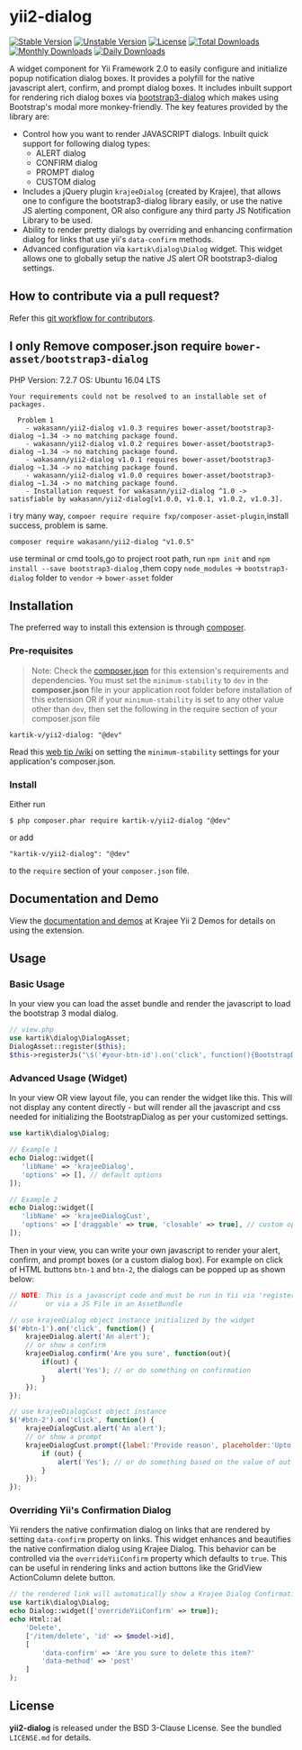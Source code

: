 yii2-dialog
===========

[![Stable Version](https://poser.pugx.org/kartik-v/yii2-dialog/v/stable)](https://packagist.org/packages/kartik-v/yii2-dialog)
[![Unstable Version](https://poser.pugx.org/kartik-v/yii2-dialog/v/unstable)](https://packagist.org/packages/kartik-v/yii2-dialog)
[![License](https://poser.pugx.org/kartik-v/yii2-dialog/license)](https://packagist.org/packages/kartik-v/yii2-dialog)
[![Total Downloads](https://poser.pugx.org/kartik-v/yii2-dialog/downloads)](https://packagist.org/packages/kartik-v/yii2-dialog)
[![Monthly Downloads](https://poser.pugx.org/kartik-v/yii2-dialog/d/monthly)](https://packagist.org/packages/kartik-v/yii2-dialog)
[![Daily Downloads](https://poser.pugx.org/kartik-v/yii2-dialog/d/daily)](https://packagist.org/packages/kartik-v/yii2-dialog)

A widget component for Yii Framework 2.0 to easily configure and initialize popup notification dialog boxes. It provides a polyfill for the native javascript alert, confirm, and prompt dialog boxes. It includes inbuilt support for rendering rich dialog boxes via [bootstrap3-dialog](http://nakupanda.github.io/bootstrap3-dialog/) which makes using Bootstrap's modal more monkey-friendly. The key features provided by the library are:

- Control how you want to render JAVASCRIPT dialogs. Inbuilt quick support for following dialog types:
    - ALERT dialog
    - CONFIRM dialog
    - PROMPT dialog
    - CUSTOM dialog
- Includes a jQuery plugin `krajeeDialog` (created by Krajee), that allows one to configure the bootstrap3-dialog library easily, or use the native JS alerting component, OR also configure any third party JS Notification Library to be used.
- Ability to render pretty dialogs by overriding and enhancing confirmation dialog for links that use yii's `data-confirm` methods.
- Advanced configuration via `kartik\dialog\Dialog` widget. This widget allows one to globally setup the native JS alert OR bootstrap3-dialog settings.

How to contribute via a pull request?
-------------------------------------
Refer this [git workflow for contributors](.github/GIT-WORKFLOW.md).

## I only Remove composer.json  require `bower-asset/bootstrap3-dialog` 

PHP Version: 7.2.7
OS: Ubuntu 16.04 LTS


```
Your requirements could not be resolved to an installable set of packages.

  Problem 1
    - wakasann/yii2-dialog v1.0.3 requires bower-asset/bootstrap3-dialog ~1.34 -> no matching package found.
    - wakasann/yii2-dialog v1.0.2 requires bower-asset/bootstrap3-dialog ~1.34 -> no matching package found.
    - wakasann/yii2-dialog v1.0.1 requires bower-asset/bootstrap3-dialog ~1.34 -> no matching package found.
    - wakasann/yii2-dialog v1.0.0 requires bower-asset/bootstrap3-dialog ~1.34 -> no matching package found.
    - Installation request for wakasann/yii2-dialog ^1.0 -> satisfiable by wakasann/yii2-dialog[v1.0.0, v1.0.1, v1.0.2, v1.0.3].
```

i try many way, `compoer require require fxp/composer-asset-plugin`,install success, problem is same.

`composer require wakasann/yii2-dialog "v1.0.5"`

use terminal or cmd tools,go to project root path, run `npm init` and `npm install --save bootstrap3-dialog` ,them copy `node_modules` -> `bootstrap3-dialog` folder to `vendor` -> `bower-asset` folder



## Installation

The preferred way to install this extension is through [composer](http://getcomposer.org/download/).

### Pre-requisites
> Note: Check the [composer.json](https://github.com/kartik-v/yii2-dropdown-x/blob/master/composer.json) for this extension's requirements and dependencies. 
You must set the `minimum-stability` to `dev` in the **composer.json** file in your application root folder before installation of this extension OR
if your `minimum-stability` is set to any other value other than `dev`, then set the following in the require section of your composer.json file

```
kartik-v/yii2-dialog: "@dev"
```

Read this [web tip /wiki](http://webtips.krajee.com/setting-composer-minimum-stability-application/) on setting the `minimum-stability` settings for your application's composer.json.

### Install

Either run

```
$ php composer.phar require kartik-v/yii2-dialog "@dev"
```

or add

```
"kartik-v/yii2-dialog": "@dev"
```

to the ```require``` section of your `composer.json` file.

## Documentation and Demo

View the [documentation and demos](http://demos.krajee.com/dialog) at Krajee Yii 2 Demos for details on using the extension.

## Usage

### Basic Usage 

In your view you can load the asset bundle and render the javascript to load the bootstrap 3 modal dialog.

```php
// view.php
use kartik\dialog\DialogAsset;
DialogAsset::register($this);
$this->registerJs("\$('#your-btn-id').on('click', function(){BootstrapDialog.alert('I want banana!');});");
```

### Advanced Usage (Widget)

In your view OR view layout file, you can render the widget like this. This will not display any content directly - but will render all the javascript and css needed for initializing the BootstrapDialog as per your customized settings.

```php
use kartik\dialog\Dialog;

// Example 1
echo Dialog::widget([
   'libName' => 'krajeeDialog',
   'options' => [], // default options
]);

// Example 2
echo Dialog::widget([
   'libName' => 'krajeeDialogCust',
   'options' => ['draggable' => true, 'closable' => true], // custom options
]);
```

Then in your view, you can write your own javascript to render your alert, confirm, and prompt boxes (or a custom dialog box). For example on click of HTML buttons `btn-1` and `btn-2`, the dialogs can be popped up as shown below:

```js
// NOTE: This is a javascript code and must be run in Yii via 'registerJs' 
//       or via a JS File in an AssetBundle

// use krajeeDialog object instance initialized by the widget
$('#btn-1').on('click', function() {
    krajeeDialog.alert('An alert');
    // or show a confirm
    krajeeDialog.confirm('Are you sure', function(out){
        if(out) {
            alert('Yes'); // or do something on confirmation
        }
    });
});

// use krajeeDialogCust object instance
$('#btn-2').on('click', function() {
    krajeeDialogCust.alert('An alert');
    // or show a prompt
    krajeeDialogCust.prompt({label:'Provide reason', placeholder:'Upto 30 characters...'}, function(out){
        if (out) {
            alert('Yes'); // or do something based on the value of out
        }
    });
});
```

### Overriding Yii's Confirmation Dialog

Yii renders the native confirmation dialog on links that are rendered by setting `data-confirm` property on links. This widget
enhances and beautifies the native confirmation dialog using Krajee Dialog. This behavior can be controlled via the `overrideYiiConfirm` 
property which defaults to `true`. This can be useful in rendering links and action buttons like the GridView ActionColumn
delete button.

```php
// the rendered link will automatically show a Krajee Dialog Confirmation dialog
use kartik\dialog\Dialog;
echo Dialog::widget(['overrideYiiConfirm' => true]);
echo Html::a(
    'Delete', 
    ['/item/delete', 'id' => $model->id], 
    [
        'data-confirm' => 'Are you sure to delete this item?'
        'data-method' => 'post'
    ]
);
```

## License

**yii2-dialog** is released under the BSD 3-Clause License. See the bundled `LICENSE.md` for details.
